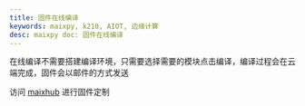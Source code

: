 ```yaml
---
title: 固件在线编译
keywords: maixpy, k210, AIOT, 边缘计算
desc: maixpy doc: 固件在线编译
---
```



在线编译不需要搭建编译环境，只需要选择需要的模块点击编译，编译过程会在云端完成，固件会以邮件的方式发送

访问 [maixhub](https://www.maixhub.com/compile.html) 进行固件定制


